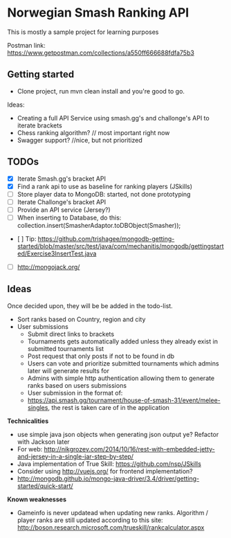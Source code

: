 # Norwegian Smash Ranking API #

This is mostly a sample project for learning purposes

Postman link: https://www.getpostman.com/collections/a550ff666688fdfa75b3

## Getting started ##
* Clone project, run mvn clean install and you're good to go. 

Ideas:
* Creating a full API Service using smash.gg's and challonge's API to iterate brackets
* Chess ranking algorithm? // most important right now
* Swagger support? //nice, but not prioritized

## TODOs ##
- [x] Iterate Smash.gg's bracket API
- [x] Find a rank api to use as baseline for ranking players (JSkills)
- [ ] Store player data to MongoDB: started, not done prototyping
- [ ] Iterate Challonge's bracket API
- [ ] Provide an API service (Jersey?)
- [ ] When inserting to Database, do this:
  collection.insert(SmasherAdaptor.toDBObject(Smasher));
- [ ] Tip: https://github.com/trishagee/mongodb-getting-started/blob/master/src/test/java/com/mechanitis/mongodb/gettingstarted/Exercise3InsertTest.java
- [ ] http://mongojack.org/


## Ideas ##
Once decided upon, they will  be be added in the todo-list. 

* Sort ranks based on Country, region and city
* User submissions
  * Submit direct links to brackets
  * Tournaments gets automatically added unless they already exist in submitted tournaments list
  * Post request that only posts if not to be found in db
  * Users can vote and prioritize submitted tournaments which admins later will generate results for
  * Admins with simple http authentication allowing them to generate ranks based on users submissions
  * User submission in the format of:
  * https://api.smash.gg/tournament/house-of-smash-31/event/melee-singles, the rest is taken care of in the application 

**Technicalities**
- use simple java json objects when generating json output ye? Refactor with Jackson later
- For web: http://nikgrozev.com/2014/10/16/rest-with-embedded-jetty-and-jersey-in-a-single-jar-step-by-step/
- Java implementation of True Skill: https://github.com/nsp/JSkills
- Consider using http://vuejs.org/ for frontend implementation?
- http://mongodb.github.io/mongo-java-driver/3.4/driver/getting-started/quick-start/

**Known weaknesses**
- Gameinfo is never updatead when updating new ranks. Algorithm / player ranks are still updated according to this site: http://boson.research.microsoft.com/trueskill/rankcalculator.aspx


